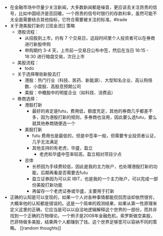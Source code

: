 - 在金融市场中尽量少关注新闻，大多数新闻都是噪音，更应该去关注昂贵的信号，比如中国经济是否回暖，一个昂贵的信号时银行的存款利率，虽然可能不太全面需要结合其他指标，它符合需要被关注的标准。#trade
- 关于港美股打新的 [[现金流]] 策略
	- 港股流程：
		- 从招股到上市，约有 7 个交易日，这段时间里个人投资者可以在券商进行新股申购
		- 申购期约 3-4 天，上市前一交易日公布中签，然后在当日 16:15 - 18:30 进行暗盘交易，次日上市
	- 美股流程：
		- todo
	- 关于选择哪些新股去打
		- 港股：热门行业（科技、医药、新能源）、大型知名企业、高认购倍数、小盘股、高股息预期公司
		- 美股：中概股中的明星企业（如科技、消费品）
	- 券商选择：
		- 港股打新
			- 最好的肯定是futu，费用低，额度充足，其他的券商几乎都差不多，因为港股打新的规则，多券商也没用，因此要么选futu，要么就其他券商随便选一个
		- 美股打新
			- futu 费用也是最低的，但是中签率一般，但需要专业投资者认证，几乎无法满足
			- 其他支持的有老虎，华盛，盈立
				- 老虎和华盛中签率较高，盈立相对项目少点
		- 总体
			- 长桥因为手续费较低，因此是我的主力账户，也处理港股打新的功能，后期再看是否需要去futu
			- 盈立证券因为可以买 IBIT，也是我的一个主力账户，可以完成一部份美股打新功能
			- 再留存一个老虎证券或华盛，主要用于打新
- 正确的认知是可以变现的，如果一个人对各种事情都能侃侃而谈却依然很穷，大概率他的认知都是错误的。这是一个简单的观测结果，如果从第一性原理来定义这里的正确，它应当是可以以自洽地逻辑解释这个世界的一部份，而并非找到一个正确的万物理论。一个例子是2008年金融危机，索罗斯做空美股，巴菲特做多美股，结果两个人都赚到了钱。这个世界足够宽可以容纳不同的策略。 [[random thoughts]]